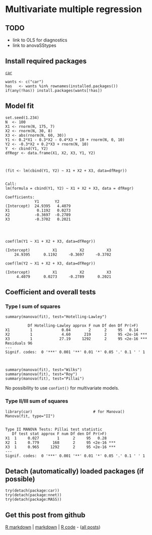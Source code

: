 Multivariate multiple regression
=========================

TODO
-------------------------

 - link to OLS for diagnostics
 - link to anovaSStypes

Install required packages
-------------------------

[`car`](http://cran.r-project.org/package=car)


    wants <- c("car")
    has   <- wants %in% rownames(installed.packages())
    if(any(!has)) install.packages(wants[!has])


Model fit
-------------------------
    

    set.seed(1.234)
    N  <- 100
    X1 <- rnorm(N, 175, 7)
    X2 <- rnorm(N, 30, 8)
    X3 <- abs(rnorm(N, 60, 30))
    Y1 <- 0.2*X1 - 0.3*X2 - 0.4*X3 + 10 + rnorm(N, 0, 10)
    Y2 <- -0.3*X2 + 0.2*X3 + rnorm(N, 10)
    Y  <- cbind(Y1, Y2)
    dfRegr <- data.frame(X1, X2, X3, Y1, Y2)



    (fit <- lm(cbind(Y1, Y2) ~ X1 + X2 + X3, data=dfRegr))

    
    Call:
    lm(formula = cbind(Y1, Y2) ~ X1 + X2 + X3, data = dfRegr)
    
    Coefficients:
                 Y1       Y2     
    (Intercept)  24.9395   4.4079
    X1            0.1192   0.0273
    X2           -0.3697  -0.2789
    X3           -0.3702   0.2021
    



    coef(lm(Y1 ~ X1 + X2 + X3, data=dfRegr))

    (Intercept)          X1          X2          X3 
        24.9395      0.1192     -0.3697     -0.3702 

    coef(lm(Y2 ~ X1 + X2 + X3, data=dfRegr))

    (Intercept)          X1          X2          X3 
         4.4079      0.0273     -0.2789      0.2021 


Coefficient and overall tests
-------------------------

### Type I sum of squares


    summary(manova(fit), test="Hotelling-Lawley")

              Df Hotelling-Lawley approx F num Df den Df Pr(>F)    
    X1         1             0.04        2      2     95   0.14    
    X2         1             4.60      219      2     95 <2e-16 ***
    X3         1            27.19     1292      2     95 <2e-16 ***
    Residuals 96                                                   
    ---
    Signif. codes:  0 '***' 0.001 '**' 0.01 '*' 0.05 '.' 0.1 ' ' 1 



    summary(manova(fit), test="Wilks")
    summary(manova(fit), test="Roy")
    summary(manova(fit), test="Pillai")


No possibility to use `confint()` for multivariate models.

### Type II/III sum of squares


    library(car)                           # for Manova()
    Manova(fit, type="II")

    
    Type II MANOVA Tests: Pillai test statistic
       Df test stat approx F num Df den Df Pr(>F)    
    X1  1     0.027        1      2     95   0.28    
    X2  1     0.779      168      2     95 <2e-16 ***
    X3  1     0.965     1292      2     95 <2e-16 ***
    ---
    Signif. codes:  0 '***' 0.001 '**' 0.01 '*' 0.05 '.' 0.1 ' ' 1 


Detach (automatically) loaded packages (if possible)
-------------------------


    try(detach(package:car))
    try(detach(package:nnet))
    try(detach(package:MASS))


Get this post from github
----------------------------------------------

[R markdown](https://github.com/dwoll/RExRepos/raw/master/Rmd/multRegression.Rmd) | [markdown](https://github.com/dwoll/RExRepos/raw/master/md/multRegression.md) | [R code](https://github.com/dwoll/RExRepos/raw/master/R/multRegression.R) - ([all posts](https://github.com/dwoll/RExRepos))
